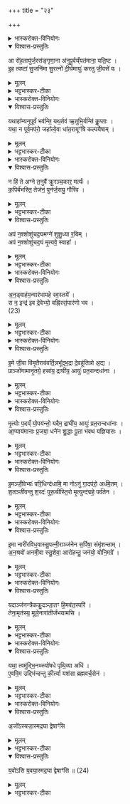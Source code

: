 +++
title = "२३"

+++

<details><summary>भास्करोक्त-विनियोगः</summary>

1नवम्यां व्युष्टायां  
यज्ञोपवीत्य् अन्तरा ग्रामं श्मशानं च  
अग्निम् उपसमाधाय सम्परिस्तीर्य  
अपरेणाग्निं रोहितं चर्मानडुहं प्राचीनग्रीवम् उत्तरलोमास्तीर्य  
तद्-वेतस-मालिनो ज्ञातीन् आरोहयति - आरोहतेति ॥  
</details>


<details open><summary>विश्वास-प्रस्तुतिः</summary>

आ रो॑ह॒तायु॑र्ज॒रस॑ङ्गृणा॒ना अ॑नुपू॒र्वय्ँयत॑माना॒ यति॒ष्ट ।  
इ॒ह त्वष्टा॑ सु॒जनि॑मा सु॒रत्नो॑ दी॒र्घमायुः॑ करतु जी॒वसे॑ वः ।  
</details>

<details><summary>मूलम्</summary>

आ रो॑ह॒तायु॑र्ज॒रस॑ङ्गृणा॒ना अ॑नुपू॒र्वय्ँयत॑माना॒ यति॒ष्ट ।  
इ॒ह त्वष्टा॑ सु॒जनि॑मा सु॒रत्नो॑ दी॒र्घमायुः॑ करतु जी॒वसे॑ वः ।  
</details>

<details><summary>भट्टभास्कर-टीका</summary>

हे ज्ञातयः! इदं चर्म आरोहत आयुर् जीवितं जरसं जरां गृणानाः प्रार्थयमाना यावज्जरमायुः प्रार्थयमाना आरोहत अनुपूर्वं ज्येष्ठक्रमेण वर्णक्रमेण च अन्येषु । प्रेतकर्मसु कनिष्ठक्रमेण प्रवृत्तिः । अत्र तु शान्तिकर्मणि सर्व एव प्रयत्नो अनुपूर्वं कर्तव्यः । यतिष्ट द्वे एते पदे । यतिशब्दो यावन्त इत्यस्य अर्थे । स्त इत्य् अस्तेर्लोटि मध्यमपुरुषबहुवचनम् । लडर्थे लोट् । यावन्त स्थ ते सर्वे आरोहतेति । बह्वृचास्तु - लडन्तमेवाधीयते - 'यतिष्ठ' इति । पदकाले च द्वैपद्यम् । इह कर्मणि त्वष्टा हविषां पापानां वा तनूकर्ताऽयमग्निः सुजनिमा शोभनजन्मा सुरत्नः भक्तेभ्यो देयैः शोभनैः रत्नैरुपेतः वः युष्मभ्यं दीर्घमायुः करतु ददातु जीवसे जीवनाय ॥  
</details>

<details><summary>भास्करोक्त-विनियोगः</summary>

2अथैनान् अनुपूर्वान् कल्पयति - यथाऽहानीति ॥ 
</details>


<details open><summary>विश्वास-प्रस्तुतिः</summary>

यथाहा᳚न्यनुपूर्वं भव॑न्ति॒ यथ॒र्तव॑ ऋ॒तुभि॒र्यन्ति॑ कॢ॒प्ताः ।  
यथा॒ न पूर्व॒मप॑रो॒ जहा᳚त्ये॒वा धा॑त॒रायूꣳ॑षि कल्पयैषाम् ।  
</details>

<details><summary>मूलम्</summary>

यथाहा᳚न्यनुपूर्वं भव॑न्ति॒ यथ॒र्तव॑ ऋ॒तुभि॒र्यन्ति॑ कॢ॒प्ताः ।  
यथा॒ न पूर्व॒मप॑रो॒ जहा᳚त्ये॒वा धा॑त॒रायूꣳ॑षि कल्पयैषाम् ।  
</details>

<details><summary>भट्टभास्कर-टीका</summary>

अहानि यथा अनुपूर्वं क्रमेण भवन्ति - आदित्यवारस्सोमवार इति । यथा वा वसन्तादय ऋतव ऋतुभिर् ग्रीष्मादिभिः क्रमेण कॢप्ता यन्ति गच्छन्ति । यथेति वचनात्तथेति गम्यते । तथा एषां ज्ञातीनां मध्ये पूर्व पूर्वोत्पन्नम् अपरः परोत्पन्नः यथा न जहाति तस्मिन् जीवति न म्रियते एवा एवं हे धातः ! प्रजापते ! एवम् एषाम् आयूंषि कल्पय ॥  
</details>

<details><summary>भास्करोक्त-विनियोगः</summary>

3अथ प्रतिलोमकृतया वारण्या स्रुचा चतुर्गृहीते द्वे आहुती जुहोति - न हीति ॥ 
</details>


<details open><summary>विश्वास-प्रस्तुतिः</summary>

न हि॑ ते अग्ने त॒नुवै᳚ क्रू॒रञ्च॒कार॒ मर्त्यः॑ ।  
क॒पिर्ब॑भस्ति॒ तेज॑नं॒ पुन॑र्ज॒रायु॒ गौरि॑व ।  
</details>

<details><summary>मूलम्</summary>

न हि॑ ते अग्ने त॒नुवै᳚ क्रू॒रञ्च॒कार॒ मर्त्यः॑ ।  
क॒पिर्ब॑भस्ति॒ तेज॑नं॒ पुन॑र्ज॒रायु॒ गौरि॑व ।  
</details>

<details><summary>भट्टभास्कर-टीका</summary>

हे अग्ने ! तनुवै । तृतीयार्थे चतुर्थी । तत्सम्बन्धिना तन्वा अस्मदीयो मर्त्यः क्रूरं कर्म पितृमेधं न हि चकार । लोडर्थे लिट् । हि शब्दोऽवधारणे । नैव करोतु । उत्तरेणार्धेन अग्निस्स्तूयते । तत्रैकवाक्यताप्रसिद्ध्यर्थं यस्य ते इत्यध्याहारः । यस्य ते तेजनं तेजः कपिर् आदित्यः कम् उदकं भूयिष्ठं पिबति रश्मिभिरादत्त इति । पुनः वीप्साया लोपो द्रष्टव्यः । पुनःपुनो ऽहरहः बभस्ति भक्षयति रात्री प्रवेशितं तेजः प्रातरुपादत्ते ; जरायु गौरिव यथा गौः प्रसूता अनिवार्यमाणा स्वं जरायु भक्षयते तद्वत् । 'अग्निं वावादित्यः सायं प्रविशति । उद्यन्तं वावादित्यमग्निरनु समारोहति' इति । एवं नामभागस्त्वं यथाऽऽदित्यमाप्याययसि तेन चाप्याय्यसे इति ॥  
</details>

<details open><summary>विश्वास-प्रस्तुतिः</summary>

अप॑ न॒श्शोशु॑चद॒घमग्ने॑ शुशु॒ध्या र॒यिम् ।  
अप॑ न॒श्शोशु॑चद॒घं मृ॒त्यवे॒ स्वाहा᳚ ।  
</details>

<details><summary>मूलम्</summary>

अप॑ न॒श्शोशु॑चद॒घमग्ने॑ शुशु॒ध्या र॒यिम् ।  
अप॑ न॒श्शोशु॑चद॒घं मृ॒त्यवे॒ स्वाहा᳚ ।  
</details>

<details><summary>भट्टभास्कर-टीका</summary>

4अप न इति ॥ हे अग्ने! नो ऽस्माकं सम्बन्ध्य् अघम् अपशोशुचत् । यद्यप्यन्यत्र शुचिर्दीप्तौ शोके वा दृष्टस् तथाऽप्यत्र उपसर्गवशाद् अपनये द्रष्टव्यः । पुरुषव्यत्ययः । पञ्चमो लकारः । अपशोशुचद् अपनय रयिं धनं च आशुशुद्धि । शुन्धीति याच्ञाकर्मसु पठ्यते । तस्यैवेदं सु[वि]कृतं रूपम् । याच्ञया च तत्पूर्वं दानं लक्ष्यते । आभिमुख्येन पापमपनय । अप न इत्यादि । पुनरादरार्थम् । मृत्यवे स्वाहा त्वत्प्रसादादिदं मृत्यवे दत्तमस्तु ॥  
</details>

<details><summary>भास्करोक्त-विनियोगः</summary>

5उत्तरेणाग्निं लोहितोऽनड्वान् प्राङ्मुखोऽवस्थितो भवति । तं ज्ञातयोऽन्वारभन्ते - अनड्वाहम् इति ॥ 
</details>


<details open><summary>विश्वास-प्रस्तुतिः</summary>

अ॒न॒ड्वाह॑म॒न्वार॑भामहे स्व॒स्तये᳚ ।  
स न॒ इन्द्र॑ इव दे॒वेभ्यो॒ वह्नि॑स्सं॒पार॑णो भव ।  
(23)  
</details>

<details><summary>मूलम्</summary>

अ॒न॒ड्वाह॑म॒न्वार॑भामहे स्व॒स्तये᳚ ।  
स न॒ इन्द्र॑ इव दे॒वेभ्यो॒ वह्नि॑स्सं॒पार॑णो भव ।  
(23)  
</details>

<details><summary>भट्टभास्कर-टीका</summary>

अनः शकटं तद्वहतीत्य् अनड्वान् तद्वहनयोग्यं तं त्वा अन्वारभामहे स्वस्तये अविनाशाय । स त्वं नो ऽस्मभ्यं वह्निर् वोढा सम्पारणः सम्यक्पारस्य च नेता भव इन्द्र इव देवेभ्यः यथा इन्द्रः वह्निः सम्पारणश्च तद्वत् ॥  
</details>

<details><summary>भास्करोक्त-विनियोगः</summary>

6अथ प्राञ्चो गच्छन्ति - इमे जीवा इति ॥ 
</details>

<details open><summary>विश्वास-प्रस्तुतिः</summary>

इ॒मे जी॒वा वि॑मृ॒तैराव॑वर्ति॒न्नभू᳚द्भ॒द्रा दे॒वहू॑तिन्नो अ॒द्य ।  
प्राञ्जो॑गामानृ॒तये॒ हसा॑य॒ द्राघी॑य॒ आयुः॑ प्रत॒रान्दधा॑नाः ।  
</details>

<details><summary>मूलम्</summary>

इ॒मे जी॒वा वि॑मृ॒तैराव॑वर्ति॒न्नभू᳚द्भ॒द्रा दे॒वहू॑तिन्नो अ॒द्य ।  
प्राञ्जो॑गामानृ॒तये॒ हसा॑य॒ द्राघी॑य॒ आयुः॑ प्रत॒रान्दधा॑नाः ।  
</details>

<details><summary>भट्टभास्कर-टीका</summary>

जीवन्त इमे मृतस्य सम्बन्धिनः वयम् । पञ्चम्यर्थे तृतीया । मृतेभ्यः पितृभ्यः व्याववर्तिन् । लङ्य् उत्तमपुरुषबहुवचने छान्दसं रूपम् । व्यावर्तामहे अतः परं च नो ऽस्माकं भद्रा देवहूतिम् । विभक्तिव्यत्ययः । देवहूतिर् देवयज्या अभूद् भवतु । प्रातः जकारश्छान्दसः । प्राञ्चः प्राङ्मुखा वयम् अगाम । वर्तमाने लुङ् । संहिताकाले छान्दसो दीर्घः । बह्वृचा ह्रस्वमेव पठन्ति । किमर्थं गच्छथ ? नृतये नृत्ताय हसाय हास्याय च । आभ्यां च स्वैरचेष्टा लक्ष्यते । स्वैरं चेष्टितुं द्राधीयः दीर्घतरम् आयुः प्रतरां दधाना अतिशयेन ॥  
</details>

<details><summary>भास्करोक्त-विनियोगः</summary>

7जघन्यो वेतसशाखया अवकाभिश्च पदानि संलोपयन्नेति - मृत्योरिति ॥ 
</details>


<details open><summary>विश्वास-प्रस्तुतिः</summary>

मृ॒त्योः प॒दय्ँ यो॒पय॑न्तो॒ यदैम॒ द्राघी॑य॒ आयुः॑ प्रत॒रान्दधा॑नाः ।  
आ॒प्याय॑मानाः प्र॒जया॒ धने॑न शु॒द्धाः पू॒ता भ॑वथ यज्ञियासः ।  
</details>

<details><summary>मूलम्</summary>

मृ॒त्योः प॒दय्ँ यो॒पय॑न्तो॒ यदैम॒ द्राघी॑य॒ आयुः॑ प्रत॒रान्दधा॑नाः ।  
आ॒प्याय॑मानाः प्र॒जया॒ धने॑न शु॒द्धाः पू॒ता भ॑वथ यज्ञियासः ।  
</details>

<details><summary>भट्टभास्कर-टीका</summary>

मृत्योर् आगतस्य पदं पदनीयस्थानं योपयन्तः लोपयन्तः प्रमृजन्तः यद् यस्माद् ऐम । एतेर्लुङ्य् अडागमे छान्दसो वृद्धिः । आगतवन्तो वयम् । अनडुहो यत् पदप्रमार्जनं तन् मृत्योरेवं पदानां प्रमार्जनत्वेन निरूप्यते । यस्माद् वयं मृत्योः पदं प्रमृजन्तः प्राङ्मुखा गताः, यत्नादिति । वचनात् तस्मादिति गम्यते; तस्माद् दीर्घतरम् आयुः प्रकृष्टतरं दधाना अस्मासु स्थापयन्त आप्याययन्तः । प्रजया च धनेन च आप्यायमाना वर्धमानाः शुद्धाः शरीरेण पूता मनसा यज्ञियासः यज्ञार्हा भवथ । पुरुषव्यत्ययः । भवामः ॥  
</details>

<details><summary>भास्करोक्त-विनियोगः</summary>

8अथ एभ्योऽध्वर्युर् दक्षिणतोऽश्मानं परिधिं दधाति - इममिति ॥ 
</details>

<details open><summary>विश्वास-प्रस्तुतिः</summary>

इ॒मञ्जी॒वेभ्यः॑ परि॒धिन्द॑धामि॒ मा नोऽनु॑ गा॒दप॑रो॒ अर्ध॑मे॒तम् ।  
श॒तञ्जी॑वन्तु श॒रदः॑ पुरू॒चीस्ति॒रो मृ॒त्युन्द॑द्महे॒ पर्व॑तेन ।  
</details>

<details><summary>मूलम्</summary>

इ॒मञ्जी॒वेभ्यः॑ परि॒धिन्द॑धामि॒ मा नोऽनु॑ गा॒दप॑रो॒ अर्ध॑मे॒तम् ।  
श॒तञ्जी॑वन्तु श॒रदः॑ पुरू॒चीस्ति॒रो मृ॒त्युन्द॑द्महे॒ पर्व॑तेन ।  
</details>

<details><summary>भट्टभास्कर-टीका</summary>

इमम् अश्मानं जीवेभ्यः जीवताम् एषामर्थाय परिधिं मृत्युर् येन परिधीयते तिरोधीयते स परिधिस् तं दधामि स्थापयामि नो ऽस्माकं मध्ये कश्चिदपि नु क्षिप्रम् अकाल एव अर्घम् । धकारश्छान्दसः । एतम् अर्थं मृत्युलक्षणं मा गान् मा गमः । अपरः मृतादन्यः सर्वे वयं शतं शरदः वत्सरान् जीवेम । पुरूचीः पुरूणि बहून्य् आर्तवानि कुसुमादीन्य् अञ्चति इति पुरूचीः शरदः । मृत्युं दद्महे दकारश्छान्दसः दध्महे केन पर्वतेन अनेन अश्मना ॥  
</details>

<details><summary>भास्करोक्त-विनियोगः</summary>

9स्त्रीणाम् अञ्जलिषु सम्पातान् अवनयति । इमा नारीरिति तैर् मुखानि विमृजन्ते ॥ 
</details>

<details open><summary>विश्वास-प्रस्तुतिः</summary>

इ॒मा नारी॑रविध॒वास्सु॒पत्नी॒राञ्ज॑नेन स॒र्पिषा॒ संमृ॑शन्ताम् ।  
अ॒न॒श्रवो॑ अनमी॒वा स्सु॒शेवा॒ आरो॑हन्तु॒ जन॑यो॒ योनि॒मग्रे᳚ ।  
</details>

<details><summary>मूलम्</summary>

इ॒मा नारी॑रविध॒वास्सु॒पत्नी॒राञ्ज॑नेन स॒र्पिषा॒ संमृ॑शन्ताम् ।  
अ॒न॒श्रवो॑ अनमी॒वा स्सु॒शेवा॒ आरो॑हन्तु॒ जन॑यो॒ योनि॒मग्रे᳚ ।  
</details>

<details><summary>भट्टभास्कर-टीका</summary>

इमा नारीर् नार्यो ऽमात्यस्त्रियो ऽविधवा भर्तृमत्यः सुपत्नीः सुपत्न्यः शोभनः पतिर् यासाम् अविधवा इत्यनेनैव सिद्धे शोभनत्वविशेषविवक्षया पुनर्वचनम् । आञ्जनेन । आङ् ईषदर्थे । ईषदञ्जनसाधनेन । सर्पिषा सम्पाताज्येन । सम्मृशन्तां सम्यक् मुखानि मृजन्तु । अनश्रवो ऽश्रुरहिता अरुदन्त्यो ऽनमीवा अरोगाः सुशेवा मानसदुःखराहिता आरोहन्तु जनयो ऽपत्यजननयोग्या वध्वः योनिं गृहम् अग्रे प्रथमं पुम्भ्यः ॥  
</details>

<details><summary>भास्करोक्त-विनियोगः</summary>

10त्रैककुदेन अञ्जनेनाञ्जीरन् - यदाञ्जनमिति ॥ 
</details>

<details open><summary>विश्वास-प्रस्तुतिः</summary>

यदाञ्ज॑नन्त्रैककु॒दञ्जा॒तꣳ हि॒मव॑त॒स्परि॑ ।  
तेना॒मृत॑स्य॒ मूले॒नारा॑तीर्जंभयामसि ।  
</details>

<details><summary>मूलम्</summary>

यदाञ्ज॑नन्त्रैककु॒दञ्जा॒तꣳ हि॒मव॑त॒स्परि॑ ।  
तेना॒मृत॑स्य॒ मूले॒नारा॑तीर्जंभयामसि ।  
</details>

<details><summary>भट्टभास्कर-टीका</summary>

त्रिककुन्नामपर्वतस् त्रैककुदं यद् एवम्भूतम् आञ्जनम् अक्ष्णोर् ईषदञ्जनसाधनं हिमवतः पर्य् उपरि जातम् । तेन अमृतस्य अमरणस्य मूलेन कारणेन अक्षीण्यञ्जाना अरातीः शत्रुजातीर् जम्भयामसि जम्भमयामः नाशयामः ॥  
</details>

<details><summary>भास्करोक्त-विनियोगः</summary>

11पृथिव्याम् ओषधिस्तम्बं प्रतिष्ठापयति - यथेति ॥ 
</details>

<details open><summary>विश्वास-प्रस्तुतिः</summary>

यथा॒ त्वमु॑द्भि॒नथ्स्यो॑षधे पृथि॒व्या अधि॑ ।  
ए॒वमि॒म उद्भि॑न्दन्तु की॒र्त्या यश॑सा ब्रह्मवर्च॒सेन॑ ।  
</details>

<details><summary>मूलम्</summary>

यथा॒ त्वमु॑द्भि॒नथ्स्यो॑षधे पृथि॒व्या अधि॑ ।  
ए॒वमि॒म उद्भि॑न्दन्तु की॒र्त्या यश॑सा ब्रह्मवर्च॒सेन॑ ।  
</details>

<details><summary>भट्टभास्कर-टीका</summary>

हे ओषधे यथा त्वम् उद्भिद्य प्रकाशसे पृथिव्या अधि । अधिः पञ्चम्यर्थानुवादी । पृथिव्या उद्भिनत्सि । एवम् इमे मृतस्य अमात्या उद्भिन्दन्तु प्रकाशन्तां कीर्त्यादिभिः । कीर्तेर् यशसश्च विद्यादिकारणभेदेन भेदः । वृत्तस्वाध्यायसम्पद् ब्रह्मवर्चसम् ॥  
</details>

<details><summary>भास्करोक्त-विनियोगः</summary>

12अजम् एतदहः पचन्ति यवोदनं च - अजोसि इति ॥ अजस्य प्राश्नन्ति । यवोसीति यवोदनं च ॥ 
</details>


<details open><summary>विश्वास-प्रस्तुतिः</summary>

अ॒जो᳚ऽस्यजा॒स्मद॒घा द्वेषाꣳ॑सि
</details>

<details><summary>मूलम्</summary>

अ॒जो᳚ऽस्यजा॒स्मद॒घा द्वेषाꣳ॑सि
</details>
 
<details><summary>भट्टभास्कर-टीका</summary>

अजोसि । त्वं तद्विकारमांसस्य अयं प्रकृतिशब्दो ऽज क्षिप । अस्मद् अस्मत्तो ऽघानि द्वेषांसि द्विषां चास्मासु शत्रूणाम् । 
</details>


<details open><summary>विश्वास-प्रस्तुतिः</summary>

य॒वो॑ऽसि य॒वया॒स्मद॒घा द्वेषाꣳ॑सि ॥ (24)
</details>

<details><summary>मूलम्</summary>

य॒वो॑ऽसि य॒वया॒स्मद॒घा द्वेषाꣳ॑सि ॥ (24)
</details>
  
<details><summary>भट्टभास्कर-टीका</summary>

यवोसीति निगदसिद्धम् । यवय अस्मत्तः पृथक्कुरु ॥  
इत्यारण्यके चतुर्थे दशमोऽनुवाकः ॥
</details>
